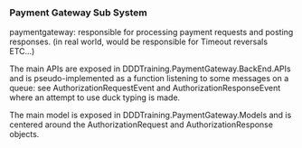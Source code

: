 ### Payment Gateway Sub System
paymentgateway: responsible for processing payment requests and posting responses.
(in real world, would be responsible for Timeout reversals ETC...)

The main APIs are exposed in DDDTraining.PaymentGateway.BackEnd.APIs and is pseudo-implemented as a function listening to some messages on a queue: see AuthorizationRequestEvent and AuthorizationResponseEvent where an attempt to use duck typing is made.

The main model is exposed in DDDTraining.PaymentGateway.Models and is centered around the AuthorizationRequest and AuthorizationResponse objects.